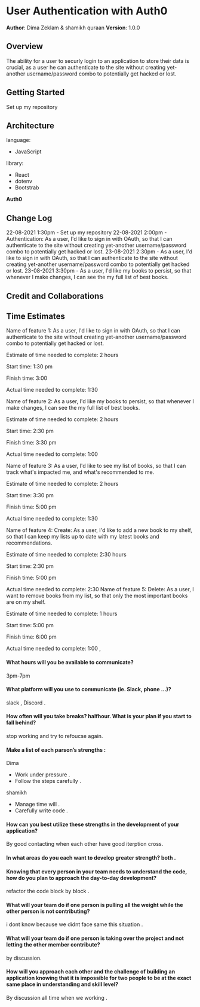 
# User Authentication with Auth0

**Author**: Dima Zeklam & shamikh quraan
**Version**: 1.0.0 

## Overview
The ability for a user to securly login to an application to store their data is crucial, as a user he can authenticate to the site without creating yet-another username/password combo to potentially get hacked or lost.

## Getting Started
Set up my repository

## Architecture
language:
* JavaScript

library:
* React
* dotenv
* Bootstrab

**Auth0**

## Change Log
22-08-2021 1:30pm - Set up my repository 
22-08-2021 2:00pm - Authentication: As a user, I'd like to sign in with OAuth, so that I can authenticate to the site without creating yet-another username/password combo to potentially get hacked or lost.
23-08-2021 2:30pm -  As a user, I'd like to sign in with OAuth, so that I can authenticate to the site without creating yet-another username/password combo to potentially get hacked or lost.
23-08-2021 3:30pm - As a user, I'd like my books to persist, so that whenever I make changes, I can see the my full list of best books.

## Credit and Collaborations


## Time Estimates

Name of feature 1:  As a user, I'd like to sign in with OAuth, so that I can authenticate to the site without creating yet-another username/password combo to potentially get hacked or lost.

Estimate of time needed to complete: 2 hours

Start time: 1:30 pm

Finish time: 3:00

Actual time needed to complete: 1:30 

Name of feature 2: As a user, I'd like my books to persist, so that whenever I make changes, I can see the my full list of best books.

Estimate of time needed to complete: 2 hours

Start time: 2:30 pm

Finish time: 3:30 pm

Actual time needed to complete: 1:00

Name of feature 3: As a user, I'd like to see my list of books, so that I can track what's impacted me, and what's recommended to me.

Estimate of time needed to complete: 2 hours

Start time: 3:30 pm

Finish time: 5:00 pm

Actual time needed to complete: 1:30 

Name of feature 4: Create: As a user, I'd like to add a new book to my shelf, so that I can keep my lists up to date with my latest books and recommendations.

Estimate of time needed to complete: 2:30 hours

Start time: 2:30 pm

Finish time: 5:00 pm

Actual time needed to complete: 2:30 
Name of feature 5: Delete: As a user, I want to remove books from my list, so that only the most important books are on my shelf.

Estimate of time needed to complete: 1 hours

Start time: 5:00 pm

Finish time: 6:00 pm

Actual time needed to complete: 1:00 
,
#### What hours will you be available to communicate? 
3pm-7pm 

#### What platform will you use to communicate (ie. Slack, phone …)?
slack , Discord .

#### How often will you take breaks? halfhour. What is your plan if you start to fall behind? 
stop working and try to refoucse again.
#### Make a list of each parson’s strengths :
Dima 
* Work under pressure .
* Follow the steps carefully .

shamikh
* Manage time will . 
* Carefully write code .

#### How can you best utilize these strengths in the development of your application?
 By good contacting when each other have good iterption cross.

#### In what areas do you each want to develop greater strength? both .
#### Knowing that every person in your team needs to understand the code, how do you plan to approach the day-to-day development? 
refactor the code block by block .

#### What will your team do if one person is pulling all the weight while the other person is not contributing?
i dont know because we didnt face same this situation .

#### What will your team do if one person is taking over the project and not letting the other member contribute?
 by discussion.
#### How will you approach each other and the challenge of building an application knowing that it is impossible for two people to be at the exact same place in understanding and skill level? 
By discussion all time when we working .